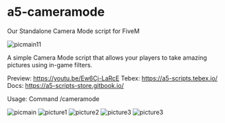 # a5-cameramode
Our Standalone Camera Mode script for FiveM

![picmain11](https://cdn.discordapp.com/attachments/820745193509748736/1107663754520428564/scripttemplate.png)

A simple Camera Mode script that allows your players to take amazing pictures using in-game filters.

Preview: https://youtu.be/Ew6Cj-LaRcE
Tebex: https://a5-scripts.tebex.io/
Docs: https://a5-scripts-store.gitbook.io/

Usage: Command /cameramode

![picmain](https://i.imgur.com/fHyu2Ch.jpg)
![picture1](https://media.discordapp.net/attachments/1032690839501156382/1083826741354704966/screenshot.jpg)
![picture2](https://media.discordapp.net/attachments/1032690839501156382/1103546160427315270/screenshot.jpg)
![picture3](https://media.discordapp.net/attachments/1032690839501156382/1083906752493391912/screenshot.jpg)
![picture3](https://media.discordapp.net/attachments/1032690839501156382/1103795007636377741/screenshot.jpg)
